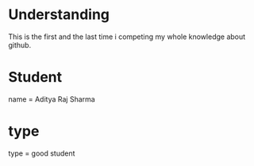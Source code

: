 # Understanding
This is the first and the last time i competing my whole knowledge about github.
# Student
name = Aditya Raj Sharma
# type
type = good student
